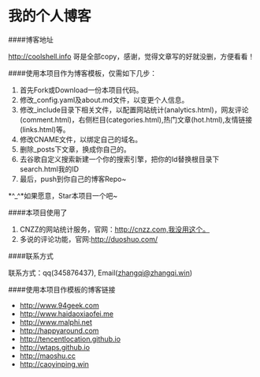 我的个人博客
================

####博客地址

http://coolshell.info 哥是全部copy，感谢，觉得文章写的好就没删，方便看看！

####使用本项目作为博客模板，仅需如下几步：

1. 首先Fork或Download一份本项目代码。
2. 修改_config.yaml及about.md文件，以变更个人信息。
3. 修改_include目录下相关文件，以配置网站统计(analytics.html)，网友评论(comment.html)，右侧栏目(categories.html),热门文章(hot.html),友情链接(links.html)等。
4. 修改CNAME文件，以绑定自己的域名。
5. 删除_posts下文章，换成你自己的。
6. 去谷歌自定义搜索新建一个你的搜索引擎，把你的Id替换根目录下search.html我的ID
7. 最后，push到你自己的博客Repo~

 *^_^*如果愿意，Star本项目一个吧~

####本项目使用了
1. CNZZ的网站统计服务，官网：http://cnzz.com,我没用这个。
2. 多说的评论功能，官网:http://duoshuo.com/

####联系方式

联系方式：qq(345876437), Email(zhangqi@zhangqi.win)


####使用本项目作模板的博客链接

* http://www.94geek.com  
* http://www.haidaoxiaofei.me  
* http://www.malphi.net  
* http://happyaround.com  
* http://tencentlocation.github.io  
* http://wtaps.github.io
* http://maoshu.cc
* http://caoyinping.win  
